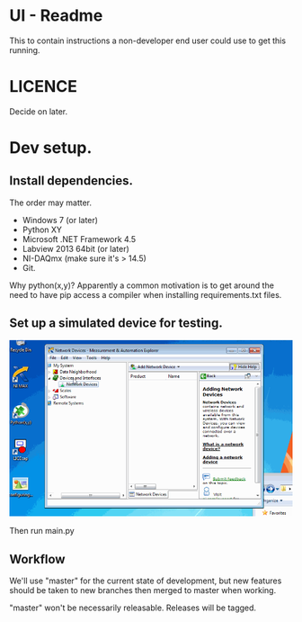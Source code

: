 # UI - Readme

This to contain instructions a non-developer end user could use to get this running.

# LICENCE

Decide on later.

# Dev setup.

## Install dependencies.
The order may matter.
* Windows 7 (or later)
* Python XY
* Microsoft .NET Framework 4.5
* Labview 2013 64bit (or later)
* NI-DAQmx (make sure it's > 14.5)
* Git.

Why python(x,y)? Apparently a common motivation is to get around the need to have pip access a compiler when installing requirements.txt files.

## Set up a simulated device for testing.
![How to setup a simulated device](/doc/configuring_test_device.gif)

Then run main.py

## Workflow

We'll use "master" for the current state of development, but new features should be taken to new branches then merged to master when working.

"master" won't be necessarily releasable. Releases will be tagged.

